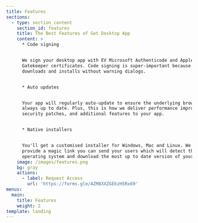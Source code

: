 ```yaml
---
title: Features
sections:
  - type: section_content
    section_id: features
    title: The Best Features of Get Desktop App
    content: >
      * Code signing


      We sign your desktop app with EV Microsoft Authenticode and Apple
      Gatekeeper certificates. Code signing is super-important because your app
      downloads and installs without warning dialogs.


      * Auto updates


      Your app will regularly auto-update to ensure the underlying browser is
      always up to date. Plus, this is how we deliver performance improvements,
      security patches, and additional features to your app.


      * Native installers


      You'll get a customised installer for Windows, Mac and Linux. We even
      provide a magic link you can send your users which will detect their
      operating system and download the most up to date version of your app.
    image: /images/features.png
    bg: gray
    actions:
      - label: Request Access
        url: 'https://forms.gle/AZM8XXZGEkzH5Rx69'
menus:
  main:
    title: Features
    weight: 2
template: landing
---
```

